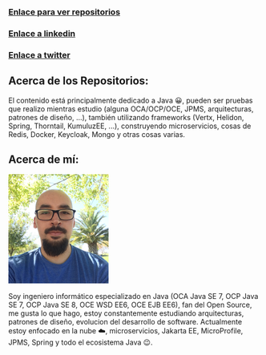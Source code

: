 ### [Enlace para ver repositorios](https://github.com/sebastian4j)
### [Enlace a linkedin](https://www.linkedin.com/in/sebastian-avila-av)
### [Enlace a twitter](https://twitter.com/zevaztyan)



## Acerca de los Repositorios:

El contenido está principalmente dedicado a Java 😀, pueden ser pruebas que realizo mientras estudio (alguna OCA/OCP/OCE, JPMS, arquitecturas, patrones de diseño, ...), también utilizando frameworks (Vertx, Helidon, Spring, Thorntail, KumuluzEE, ...), construyendo microservicios, cosas de Redis, Docker, Keycloak, Mongo y otras cosas varias.


## Acerca de mí:
![mi foto](/img/mi.JPG?raw=true "Sebastián Ávila A")

Soy ingeniero informático especializado en Java (OCA Java SE 7, OCP Java SE 7, OCP Java SE 8, OCE WSD EE6, OCE EJB EE6), fan del Open Source, me gusta lo que hago, estoy constantemente estudiando arquitecturas, patrones de diseño, evolucion del desarrollo de software. Actualmente estoy enfocado en la nube ☁️, microservicios, Jakarta EE, MicroProfile, JPMS, Spring y todo el ecosistema Java 😉.


